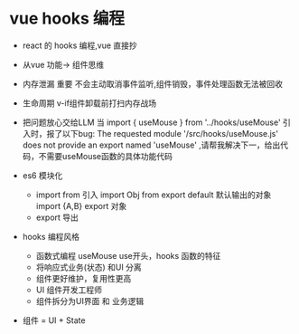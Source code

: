 # vue hooks 编程

- react 的 hooks 编程,vue 直接抄
- 从vue 功能-> 组件思维
- 内存泄漏 重要
  不会主动取消事件监听,组件销毁，事件处理函数无法被回收
- 生命周期 v-if组件卸载前打扫内存战场 
- 把问题放心交给LLM
当 import { useMouse } from '../hooks/useMouse' 引入时，报了以下bug: The requested module '/src/hooks/useMouse.js' does not provide an export named 'useMouse' ,请帮我解决下一，给出代码，不需要useMouse函数的具体功能代码

- es6 模块化
  - import from 引入 
    import Obj from export default 默认输出的对象
    import {A,B}  export 对象
  - export 导出

- hooks 编程风格
  - 函数式编程
    useMouse use开头，hooks 函数的特征
  - 将响应式业务(状态) 和UI 分离
  - 组件更好维护，复用性更高
  - UI 组件开发工程师
  - 组件拆分为UI界面 和 业务逻辑


- 组件  = UI + State